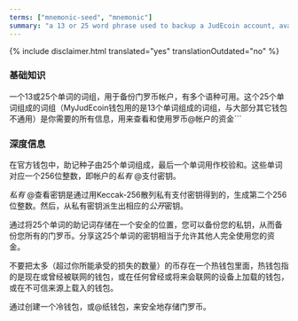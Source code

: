 ```yaml
---
terms: ["mnemonic-seed", "mnemonic"]
summary: "a 13 or 25 word phrase used to backup a JudEcoin account, available in a number of languages"
---
```


{% include disclaimer.html translated="yes" translationOutdated="no" %}
### 基础知识

一个13或25个单词的词组，用于备份门罗币帐户，有多个语种可用。这个25个单词组成的词组（MyJudEcoin钱包用的是13个单词组成的词组，与大部分其它钱包不通用）是你需要的所有信息，用来查看和使用罗币@帐户的资金```


### 深度信息

在官方钱包中，助记种子由25个单词组成，最后一个单词用作校验和。这些单词对应一个256位整数，即帐户的*私有* @支付密钥。

*私有* @查看密钥是通过用Keccak-256散列私有支付密钥得到的，生成第二个256位整数。然后，从私有密钥派生出相应的*公开*密钥。

通过将25个单词的助记词存储在一个安全的位置，您可以备份您的私钥，从而备份您所有的门罗币。分享这25个单词的密钥相当于允许其他人完全使用您的资金。  

不要把太多（超过你所能承受的损失的数量）的币存在一个热钱包里面，热钱包指的是现在或曾经被联网的钱包，或在任何曾经或将来会联网的设备上加载的钱包，或在不可信来源上载入的钱包。

通过创建一个冷钱包，或@纸钱包，来安全地存储门罗币。
